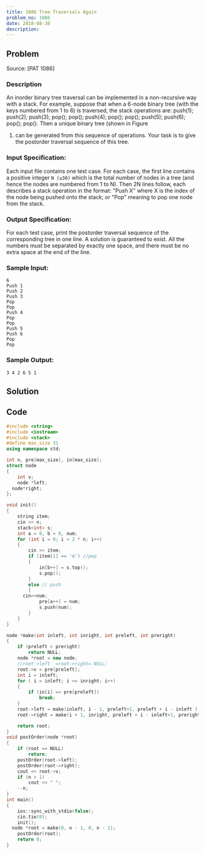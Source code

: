 ```yaml
---
title: 1086 Tree Traversals Again
problem_no: 1086
date: 2018-08-30
description:
---
```


<!--more-->

## Problem

Source: [PAT 1086]

### Description

An inorder binary tree traversal can be implemented in a non-recursive way with a stack. For example, suppose that when
a 6-node binary tree (with the keys numbered from 1 to 6) is traversed, the stack operations are: push(1); push(2);
push(3); pop(); pop(); push(4); pop(); pop(); push(5); push(6); pop(); pop(). Then a unique binary tree (shown in Figure

1) can be generated from this sequence of operations. Your task is to give the postorder traversal sequence of this
   tree.

### Input Specification:

Each input file contains one test case. For each case, the first line contains a positive integer `N (≤30)` which is the
total number of nodes in a tree (and hence the nodes are numbered from 1 to N). Then 2N lines follow, each describes a
stack operation in the format: "Push X" where X is the index of the node being pushed onto the stack; or "Pop" meaning
to pop one node from the stack.

### Output Specification:

For each test case, print the postorder traversal sequence of the corresponding tree in one line. A solution is
guaranteed to exist. All the numbers must be separated by exactly one space, and there must be no extra space at the end
of the line.

### Sample Input:

```text
6
Push 1
Push 2
Push 3
Pop
Pop
Push 4
Pop
Pop
Push 5
Push 6
Pop
Pop
```

### Sample Output:

```text
3 4 2 6 5 1
```

## Solution

## Code




```cpp
#include <string>
#include <iostream>
#include <stack>
#define max_size 31
using namespace std;

int n, pre[max_size], in[max_size];
struct node
{
    int v;
    node *left;
  node*right;
};

void init()
{
    string item;
    cin >> n;
    stack<int> s;
    int a = 0, b = 0, num;
    for (int i = 0; i < 2 * n; i++)
    {
        cin >> item;
        if (item[1] == 'o') //pop
        {
            in[b++] = s.top();
            s.pop();
        }
        else // push
        {
      cin>>num;
            pre[a++] = num;
            s.push(num);
        }
    }
}

node *make(int inleft, int inright, int preleft, int preright)
{
    if (preleft > preright)
        return NULL;
    node *root = new node;
    //root->left  =root->right= NULL;
    root->v = pre[preleft];
    int i = inleft;
    for ( i = inleft; i <= inright; i++)
    {
        if (in[i] == pre[preleft])
            break;
    }
    root->left = make(inleft, i - 1, preleft+1, preleft + i - inleft );
    root->right = make(i + 1, inright, preleft + i - inleft+1, preright);

    return root;
}
void postOrder(node *root)
{
    if (root == NULL)
        return;
    postOrder(root->left);
    postOrder(root->right);
    cout << root->v;
    if (n > 1)
        cout << " ";
    --n;
}
int main()
{
    ios::sync_with_stdio(false);
    cin.tie(0);
    init();
  node *root = make(0, n - 1, 0, n - 1);
    postOrder(root);
    return 0;
}
```
